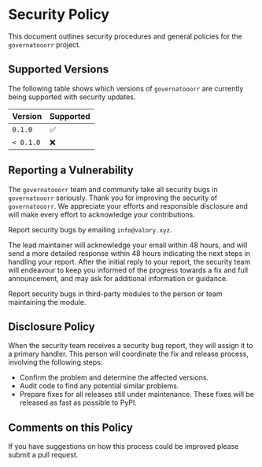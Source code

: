 # Security Policy

This document outlines security procedures and general policies for the `governatooorr` project.

## Supported Versions

The following table shows which versions of `governatooorr` are currently being supported with security updates.

| Version         | Supported          |
|-----------------|--------------------|
| `0.1.0`   | :white_check_mark: |
| `< 0.1.0` | :x:                |

## Reporting a Vulnerability

The `governatooorr` team and community take all security bugs in `governatooorr` seriously. Thank you for improving the security of `governatooorr`. We appreciate your efforts and responsible disclosure and will make every effort to acknowledge your contributions.

Report security bugs by emailing `info@valory.xyz`.

The lead maintainer will acknowledge your email within 48 hours, and will send a more detailed response within 48 hours indicating the next steps in handling your report. After the initial reply to your report, the security team will endeavour to keep you informed of the progress towards a fix and full announcement, and may ask for additional information or guidance.

Report security bugs in third-party modules to the person or team maintaining the module.

## Disclosure Policy

When the security team receives a security bug report, they will assign it to a primary handler. This person will coordinate the fix and release process, involving the following steps:

- Confirm the problem and determine the affected versions.
- Audit code to find any potential similar problems.
- Prepare fixes for all releases still under maintenance. These fixes will be released as fast as possible to PyPI.

## Comments on this Policy

If you have suggestions on how this process could be improved please submit a pull request.
